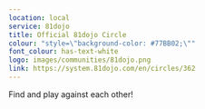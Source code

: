 ```yaml
---
location: local
service: 81dojo
title: Official 81dojo Circle
colour: "style=\"background-color: #77BB02;\""
font_colour: has-text-white
logo: images/communities/81dojo.png
link: https://system.81dojo.com/en/circles/362
---
```

Find and play against each other!